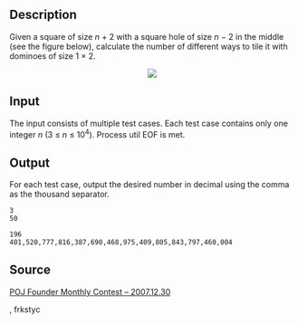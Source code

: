 <h2>Description</h2><p>Given a square of size <i>n</i> + 2 with a square hole of size <i>n</i> − 2 in the middle (see the figure below), calculate the number of different ways to tile it with dominoes of size 1 × 2.</p><div align="center"><img src="images/3472_1.png"></div><h2>Input</h2><p>The input consists of multiple test cases. Each test case contains only one integer <i>n</i> (3 ≤ <i>n</i> ≤ 10<sup>4</sup>). Process util EOF is met.</p><h2>Output</h2><p>For each test case, output the desired number in decimal using the comma as the thousand separator.</p><pre><code class="language-input1">3
50</code></pre><pre><code class="language-output1">196
401,520,777,816,387,690,468,975,409,805,843,797,460,004</code></pre><h2>Source</h2><a href="searchproblem?field=source&amp;key=POJ+Founder+Monthly+Contest+%E2%80%93+2007.12.30">POJ Founder Monthly Contest – 2007.12.30</a><p>, frkstyc</p>